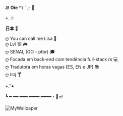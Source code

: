 Ꮺ <strong> Oie </strong> ꒷꒦ ˊˎ- 🤍

+. ੭ 

<strong> 日本 </strong> 🍡

ღ You can call me Lisa 🍨 </br>
ღ Lvl 19 🎮 </br>
ღ SENAI, (GO - ptbr) 🎓 </br>
ღ Focada em back-end com tendência full-stack rs 💻 </br>
ღ Tradutora em horas vagas [ES, EN e JP] 📚 </br>
ღ Istj 🍸

+.˚✦ 
  
┗ ━ ━━ ━━━ ━━━━ ━━━━・📌🪔

<img align="center" alt="MyWallpaper" src="https://external-preview.redd.it/rs4IPn38Q5Mbk6ruwPpTU7PPhkV2ZuzbjRimDhVZkfc.jpg?auto=webp&s=a76273939e88d84899ab39c41653c9c9bc069b21" data-canonical-src="https://media.discordapp.net/attachments/639956127056134178/890373478988013628/Publicacoes_Instagram_1_1.png?width=676&amp;height=676" style="max-width: 100%;">

<!-- <a href="https://discord.gg/72Xx2DuYE6" target="_blank"><img src="https://img.shields.io/badge/Discord-7289DA?style=for-the-badge&logo=discord&logoColor=white" target="_blank"></a>
<a href="https://wqscan.com/" target="_blank"><img src="https://img.shields.io/badge/Site-yellow?style=for-the-badge&logo=wordpress" target="_blank"></a> >
